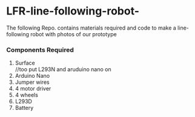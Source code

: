 # LFR-line-following-robot-

<p> The following Repo. contains materials required and code to make a line-following robot with photos of our prototype</p>

<h3>Components Required</h3>
<ol>
  <li>Surface</li> //too put L293N and aruduino nano on
  <li>Arduino Nano</li>
  <li>Jumper wires</li>
  <li>4 motor driver</li>
  <li>4 wheels</li>
  <li>L293D</li>
  <li>Battery</li>
</ol>
